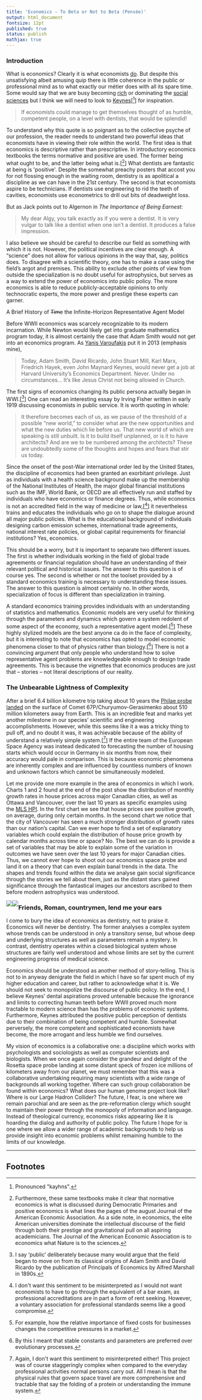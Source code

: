```yaml
---
title: 'Economics - To Beta or Not to Beta (Pensée)'
output: html_document
fontsize: 12pt
published: true
status: publish
mathjax: true
---
```


### Introduction

What is economics? Clearly it is what economists [do](https://en.wikipedia.org/wiki/Jacob_Viner). But despite this unsatisfying albeit amusing quip there is little coherence in the public or professional mind as to what exactly our métier does with all its spare time. Some would say that we are busy becoming [rich](http://www.slate.com/blogs/moneybox/2014/09/29/lifetime_earnings_by_college_major_why_economics_grads_make_bank.html) or dominating the [social sciences](http://flash.lakeheadu.ca/~kyu/E5111/Lazear2000.pdf) but I think we will need to look to [Keynes](http://www.aspeninstitute.org/sites/default/files/content/upload/Intro_Session1.pdf)[[^1]] for inspiration.

> If economists could manage to get themselves thought of as humble, competent people, on a level with dentists, that would be splendid!

To understand why this quote is so poignant as to the collective psyche of our profession, the reader needs to understand two powerful ideas that economists have in viewing their role within the world. The first idea is that economics is descriptive rather than prescriptive. In introductory economics textbooks the terms normative and positive are used. The former being what ought to be, and the latter being what is.[[^2]] What dentists are fantastic at being is 'positive'. Despite the somewhat preachy posters that accost you for not flossing enough in the waiting room, dentistry is as apolitical a discipline as we can have in the 21st century. The second is that economists aspire to be technicians. If dentists use engineering to rid the teeth of cavities, economists use econometrics to drill out bits of deadweight loss.

But as Jack points out to Algernon in *The Importance of Being Earnest*:

> My dear Algy, you talk exactly as if you were a dentist. It is very vulgar to talk like a dentist when one isn’t a dentist. It produces a false impression.

I also believe we should be careful to describe our field as something with which it is not. However, the political incentives are clear enough. A “science” does not allow for various opinions in the way that, say, politics does. To disagree with a scientific theory, one has to make a case using the field’s argot and premises. This ability to exclude other points of view from outside the specialization is no doubt useful for astrophysics, but serves as a way to extend the power of economics into public policy. The more economics is able to reduce publicly-acceptable opinions to only technocratic experts, the more power and prestige these experts can garner.

A Brief History of ~~Time~~ the Infinite-Horizon Representative Agent Model

Before WWII economics was scarcely recognizable to its modern incarnation. While Newton would likely get into graduate mathematics program today, it is almost certainly the case that Adam Smith would not get into an economics program. As [Yanis Varoufakis](http://www.econtalk.org/archives/2013/02/varoufakis_on_v.html) put it in 2013 (emphasis mine),

> Today, Adam Smith, David Ricardo, John Stuart Mill, Karl Marx, Friedrich Hayek, even John Maynard Keynes, would never get a job at Harvard University’s Economics Department. Never. Under no circumstances… It’s like Jesus Christ not being allowed in Church.

The first signs of economics changing its public persona actually began in WWI.[[^3]] One can read an interesting essay by Irving Fisher written in early 1919 discussing economists in public service. It is worth quoting in whole:

> It therefore becomes each of us, as we pause of the threshold of a possible “new world,” to consider what are the new opportunities and what the new duties which lie before us. That new world of which are speaking is still unbuilt. Is it to build itself unplanned, or is it to have architects? And are we to be numbered among the architects? These are undoubtedly some of the thoughts and hopes and fears that stir us today.

Since the onset of the post-War international order led by the United States, the discipline of economics had been granted an exorbitant privilege. Just as individuals with a health science background make up the membership of the National Institutes of Health, the major global financial institutions such as the IMF, World Bank, or OECD are all effectively run and staffed by individuals who have economics or finance degrees. Thus, while economics is not an accredited field in the way of medicine or law,[[^4]] it nevertheless trains and educates the individuals who go on to shape the dialogue around all major public policies. What is the educational background of individuals designing carbon emission schemes, international trade agreements, national interest rate policies, or global capital requirements for financial institutions? Yes, economics.

This should be a worry, but it is important to separate two different issues. The first is whether individuals working in the field of global trade agreements or financial regulation should have an understanding of their relevant political and historical issues. The answer to this question is of course yes. The second is whether or not the toolset provided by a standard economics training is necessary to understanding these issues. The answer to this question is almost certainly no. In other words, specialization of focus is different than specialization in training.

A standard economics training provides individuals with an understanding of statistics and mathematics. Economic models are very useful for thinking through the parameters and dynamics which govern a system redolent of some aspect of the economy, such a representative agent model.[[^5]] These highly stylized models are the best anyone ca do in the face of complexity, but it is interesting to note that economics has opted to model economic phenomena closer to that of physics rather than biology.[[^6]] There is not a convincing argument that only people who understand how to solve representative agent problems are knowledgeable enough to design trade agreements. This is because the vignettes that economics produces are just that – stories – not literal descriptions of our reality.

### The Unbearable Lightness of Complexity

After a brief 6.4 billion kilometre trip taking about 10 years the [Philae probe landed](http://rosetta.jpl.nasa.gov/news/touchdown-rosettas-philae-probe-lands-comet) on the surface of Comet 67P/Churyumov-Gerasimenko about 510 million kilometers away from Earth. This is an incredible feat and marks yet another milestone in our species’ scientific and engineering accomplishments. However, while this seems like it a was a tricky thing to pull off, and no doubt it was, it was achievable because of the ability of understand a relatively simple system.[[^7]] If the entire team of the European Space Agency was instead dedicated to forecasting the number of housing starts which would occur in Germany in six months from now, their accuracy would pale in comparison. This is because economic phenomena are inherently complex and are influenced by countless numbers of known and unknown factors which cannot be simultaneously modeled.

Let me provide one more example in the area of economics in which I work. Charts 1 and 2 found at the end of the post show the distribution of monthly growth rates in house prices across major Canadian cities, as well as Ottawa and Vancouver, over the last 10 years as specific examples using the [MLS HPI](http://www.rebgv.org/home-price-index). In the first chart we see that house prices see positive growth, on average, during only certain months. In the second chart we notice that the city of Vancouver has seen a much stronger distribution of growth rates than our nation’s capital. Can we ever hope to find a set of explanatory variables which could explain the distribution of house price growth by calendar months across time or space? No. The best we can do is provide a set of variables that may be able to explain some of the variation in outcomes we have seen over the last 10 years for major Canadian cities. Thus, we cannot ever hope to shoot out our economics space probe and land it on a theory that can even explain banal trends in the data. The shapes and trends found within the data we analyse gain social significance through the stories we tell about them, just as the distant stars gained significance through the fantastical images our ancestors ascribed to them before modern astrophysics was understood.

<div>
  <img src="/figures/mlschart-1.png" style="float: left;" />
  <img src="/figures/mlschart-2.png" style="float: left;" />
</div>

### Friends, Roman, countrymen, lend me your ears

I come to bury the idea of economics as dentistry, not to praise it. Economics will never be dentistry. The former analyses a complex system whose trends can be understood in only a transitory sense, but whose deep and underlying structures as well as parameters remain a mystery. In contrast, dentistry operates within a closed biological system whose structures are fairly well understood and whose limits are set by the current engineering progress of medical science.

Economics should be understood as another method of story-telling. This is not to in anyway denigrate the field in which I have so far spent much of my higher education and career, but rather to acknowledge what it is. We should not seek to monopolize the discourse of public policy. In the end, I believe Keynes’ dental aspirations proved untenable because the ignorance and limits to correcting human teeth before WWII proved much more tractable to modern science than has the problems of economic systems. Furthermore, Keynes attributed the positive public perception of dentists due to their combination of being competent and humble. Somewhat perversely, the more competent and sophisticated economists have become, the more arrogant and less humble we find ourselves.

My vision of economics is a collaborative one: a discipline which works with psychologists and sociologists as well as computer scientists and biologists. When we once again consider the grandeur and delight of the Rosetta space probe landing at some distant speck of frozen ice millions of kilometers away from our planet, we must remember that this was a collaborative undertaking requiring many scientists with a wide range of backgrounds all working together. Where can such group collaboration be found within economics? What does our human genome project look like? Where is our Large Hadron Collider? The future, I fear, is one where we remain parochial and are seen as the pre-reformation clergy which sought to maintain their power through the monopoly of information and language. Instead of theological currency, economics risks appearing like it is hoarding the dialog and authority of public policy. The future I hope for is one where we allow a wider range of academic backgrounds to help us provide insight into economic problems whilst remaining humble to the limits of our knowledge.

* * *

## Footnotes

[^1]: Pronounced "kayhns".  

[^2]: Furthermore, these same textbooks make it clear that normative economics is what is discussed during Democratic Primaries and positive economics is what lines the pages of the august Journal of the American Economic Association. As a side note, in economics, the elite American universities dominate the intellectual discourse of the field through both their prestige and gravitational pull on all aspiring academicians. The Journal of the American Economic Association is to economics what Nature is to the sciences. 

[^3]: I say ‘public’ deliberately because many would argue that the field began to move on from its classical origins of Adam Smith and David Ricardo by the publication of Principals of Economics by Alfred Marshall in 1890s.

[^4]: I don't want this sentiment to be misinterpreted as I would not want economists to have to go through the equivalent of a bar exam, as professional accreditations are in part a form of rent seeking. However, a voluntary association for professional standards seems like a good compromise. 

[^5]: For example, how the relative importance of fixed costs for businesses changes the competitive pressures in a market.

[^6]: By this I meant that stable constants and parameters are preferred over evolutionary processes.

[^7]: Again, I don't want this sentiment to misinterpreted either! This project was of course staggeringly complex when compared to the everyday professional activities normal persons carry out. All I mean is that the physical rules that govern space travel are more comprehensive and tractable that say the folding of a protein or understanding the immune system. 

